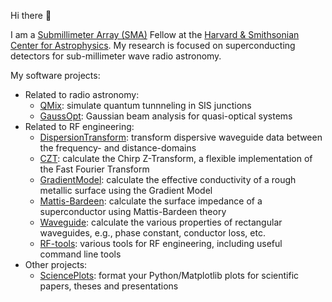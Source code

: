 Hi there 👋

I am a [Submillimeter Array (SMA)](https://www.cfa.harvard.edu/sma/) Fellow at the [Harvard & Smithsonian Center for Astrophysics](https://www.cfa.harvard.edu/). My research is focused on superconducting detectors for sub-millimeter wave radio astronomy.

My software projects:

- Related to radio astronomy:
    - [QMix](https://github.com/garrettj403/QMix): simulate quantum tunnneling in SIS junctions
    - [GaussOpt](https://github.com/garrettj403/GaussOpt): Gaussian beam analysis for quasi-optical systems
- Related to RF engineering:
    - [DispersionTransform](https://github.com/garrettj403/DispersionTransform): transform dispersive waveguide data between the frequency- and distance-domains
    - [CZT](https://github.com/garrettj403/CZT): calculate the Chirp Z-Transform, a flexible implementation of the Fast Fourier Transform
    - [GradientModel](https://github.com/garrettj403/GradientModel): calculate the effective conductivity of a rough metallic surface using the Gradient Model
    - [Mattis-Bardeen](https://github.com/garrettj403/Mattis-Bardeen): calculate the surface impedance of a superconductor using Mattis-Bardeen theory
    - [Waveguide](https://github.com/garrettj403/Waveguide): calculate the various properties of rectangular waveguides, e.g., phase constant, conductor loss, etc.
    - [RF-tools](https://github.com/garrettj403/RF-tools): various tools for RF engineering, including useful command line tools
- Other projects:
    - [SciencePlots](https://github.com/garrettj403/SciencePlots): format your Python/Matplotlib plots for scientific papers, theses and presentations
